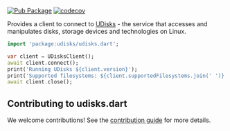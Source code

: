[![Pub Package](https://img.shields.io/pub/v/udisks.svg)](https://pub.dev/packages/udisks)
[![codecov](https://codecov.io/gh/canonical/udisks.dart/branch/main/graph/badge.svg?token=OY0ZQCREQJ)](https://codecov.io/gh/canonical/udisks.dart)

Provides a client to connect to
[UDisks](https://github.com/storaged-project/udisks) - the service that accesses and manipulates disks, storage devices and technologies on Linux.

```dart
import 'package:udisks/udisks.dart';

var client = UDisksClient();
await client.connect();
print('Running UDisks ${client.version}');
print('Supported filesystems: ${client.supportedFilesystems.join(' ')}');
await client.close();
```

## Contributing to udisks.dart

We welcome contributions! See the [contribution guide](CONTRIBUTING.md) for more details.

